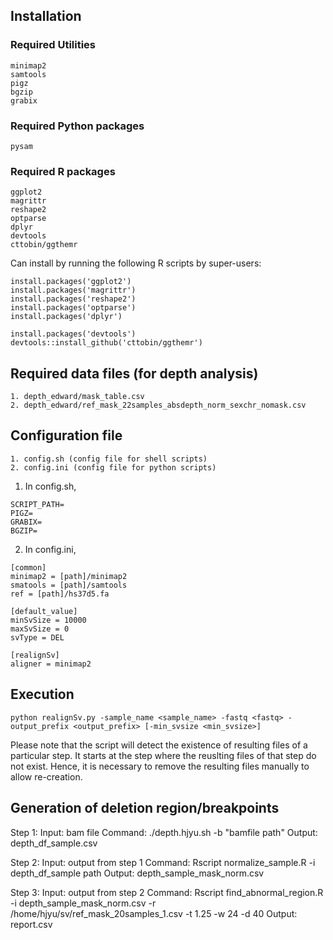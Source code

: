 ## Installation

### Required Utilities
```
minimap2
samtools
pigz
bgzip
grabix
```

### Required Python packages
```
pysam
```

### Required R packages
```
ggplot2
magrittr
reshape2
optparse
dplyr
devtools
cttobin/ggthemr
```

Can install by running the following R scripts by super-users:
```
install.packages('ggplot2')
install.packages('magrittr')
install.packages('reshape2')
install.packages('optparse')
install.packages('dplyr')

install.packages('devtools')
devtools::install_github('cttobin/ggthemr')
```

## Required data files (for depth analysis)
```
1. depth_edward/mask_table.csv
2. depth_edward/ref_mask_22samples_absdepth_norm_sexchr_nomask.csv
```

## Configuration file
```
1. config.sh (config file for shell scripts)
2. config.ini (config file for python scripts)
```

1. In config.sh,
```
SCRIPT_PATH=
PIGZ=
GRABIX=
BGZIP=
```

2. In config.ini,
```
[common]
minimap2 = [path]/minimap2
smatools = [path]/samtools
ref = [path]/hs37d5.fa

[default_value]
minSvSize = 10000
maxSvSize = 0
svType = DEL

[realignSv]
aligner = minimap2 
```

## Execution
```
python realignSv.py -sample_name <sample_name> -fastq <fastq> -output_prefix <output_prefix> [-min_svsize <min_svsize>]
```

Please note that the script will detect the existence of resulting files of a particular step. It starts at the step where the reuslting files of that step do not exist. Hence, it is necessary to remove the resulting files manually to allow re-creation.

## Generation of deletion region/breakpoints
Step 1: 
Input: bam file 
Command: ./depth.hjyu.sh -b "bamfile path" 
Output: depth_df_sample.csv 

Step 2:
Input: output from step 1 
Command: Rscript normalize_sample.R -i depth_df_sample path 
Output: depth_sample_mask_norm.csv 

Step 3: 
Input: output from step 2 
Command: Rscript find_abnormal_region.R -i depth_sample_mask_norm.csv -r /home/hjyu/sv/ref_mask_20samples_1.csv -t 1.25 -w 24 -d 40 
Output: report.csv 
